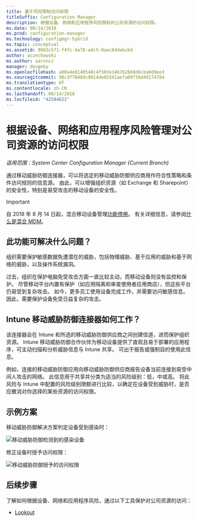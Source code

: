 ```yaml
---
title: 基于风险限制访问权限
titleSuffix: Configuration Manager
description: 根据设备、网络和应用程序风险限制对公司资源的访问权限。
ms.date: 08/14/2018
ms.prod: configuration-manager
ms.technology: configmgr-hybrid
ms.topic: conceptual
ms.assetid: 9083c571-f4fc-4a78-adc5-8aec84dabcbd
author: aczechowski
ms.author: aaroncz
manager: dougeby
ms.openlocfilehash: a00a4e8140548c4f503e3467626b8d6cbab69ee3
ms.sourcegitcommit: 98c3f7848dc9014de05541aefa09f36d49174784
ms.translationtype: HT
ms.contentlocale: zh-CN
ms.lasthandoff: 08/14/2018
ms.locfileid: "42584622"
---
```

# <a name="manage-access-to-company-resource-based-on-device-network-and-application-risk"></a>根据设备、网络和应用程序风险管理对公司资源的访问权限

*适用范围：System Center Configuration Manager (Current Branch)*

通过移动威胁防御连接器，可以将选定的移动威胁防御供应商用作符合性策略和条件访问规则的信息源。 由此，可以增强组织资源（如 Exchange 和 Sharepoint）的安全性，特别是易受攻击的移动设备的安全性。

> [!Important]  
> 自 2018 年 8 月 14 日起，混合移动设备管理[功能停用](/sccm/core/plan-design/changes/deprecated/removed-and-deprecated-cmfeatures)。 有关详细信息，请参阅[什么是混合 MDM](/sccm/mdm/understand/hybrid-mobile-device-management)。<!--Intune feature 2683117-->  



## <a name="what-problem-does-this-solve"></a>此功能可解决什么问题？

组织需要保护敏感数据免遭潜在的威胁，包括物理威胁、基于应用的威胁和基于网络的威胁，以及操作系统漏洞。

过去，组织在保护电脑免受攻击方面一直比较主动，而移动设备则没有监控和保护。 尽管移动平台内置有保护（如应用隔离和审查使用者应用商店），但这些平台仍易受到复杂攻击。 如今，更多员工使用设备完成工作，并需要访问敏感信息。 因此，需要保护设备免受日益复杂的攻击。



## <a name="how-the-intune-mobile-threat-defense-connectors-work"></a>Intune 移动威胁防御连接器如何工作？

该连接器会在 Intune 和所选的移动威胁防御供应商之间创建信道，进而保护组织资源。 Intune 移动威胁防御合作伙伴为移动设备提供了直观且易于部署的应用程序，可主动扫描和分析威胁信息与 Intune 共享。 可出于报告或强制目的使用此信息。 

例如，连接的移动威胁防御应用向移动威胁防御供应商报告设备当前连接到易受中间人攻击的网络。 此信息用于共享并分类为适当的风险级别：低，中或高。 将此风险与 Intune 中配置的风险级别限额进行比较，以确定在设备受到威胁时，是否应撤消对你选择的某些资源的访问权限。



## <a name="sample-scenarios"></a>示例方案

移动威胁防御解决方案判定设备受到感染时：

![移动威胁防御检测到的感染设备](../media/mtp/MTD-image-1.png)

修正设备时授予访问权限：

![移动威胁防御授予的访问权限](../media/mtp/MTD-image-2.png)



## <a name="next-steps"></a>后续步骤

了解如何根据设备、网络和应用程序风险，通过以下工具保护对公司资源的访问：

- [Lookout](https://docs.microsoft.com/intune/deploy-use/lookout-mobile-threat-defense-connector)
